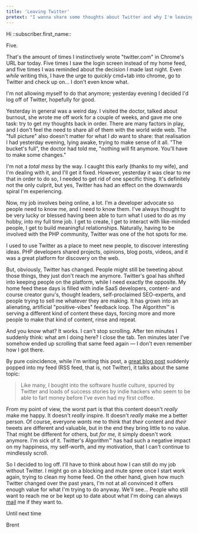 ```yaml
---
title: 'Leaving Twitter'
pretext: "I wanna share some thoughts about Twitter and why I'm leaving it"
---
```


Hi ::subscriber.first_name::

Five.

That's the amount of times I instinctively wrote "twitter.com" in Chrome's URL bar today. Five times I saw the login screen instead of my home feed, and five times I was reminded about the decision I made last night. Even _while_ writing this, I have the urge to _quickly_ cmd+tab into chrome, go to Twitter and check up on… I don't even know what.

I'm not allowing myself to do that anymore; yesterday evening I decided I'd log off of Twitter, hopefully for good.

Yesterday in general was a weird day. I visited the doctor, talked about burnout, she wrote me off work for a couple of weeks, and gave me one task: try to get my thoughts back in order. There are many factors in play, and I don't feel the need to share all of them with the world wide web. The "full picture" also doesn't matter for what I _do_ want to share: that realisation I had yesterday evening, lying awake, trying to make sense of it all. "The bucket's full", the doctor had told me, "nothing will fit anymore. You'll have to make some changes."

I'm not a _total mess_ by the way. I caught this early (thanks to my wife), and I'm dealing with it, and I'll get it fixed. However, yesterday it was clear to me that in order to do so, I needed to get rid of one specific thing. It's definitely not the only culprit, but yes, Twitter has had an effect on the downwards spiral I'm experiencing.

Now, my job involves being online, a lot. I'm a developer advocate so people need to know me, and I need to know them. I've always thought to be very lucky or blessed having been able to turn what I used to do as my hobby, into my full time job. I get to create, I get to interact with like-minded people, I get to build meaningful relationships. Naturally, having to be involved with the PHP community, Twitter was one of the hot spots for me.

I used to use Twitter as a place to meet new people, to discover interesting ideas. PHP developers shared projects, opinions, blog posts, videos, and it was a great platform for discovery on the web.

But, obviously, Twitter has changed. People might still be tweeting about those things, they just don't reach me anymore. Twitter's goal has shifted into keeping people on the platform, while I need exactly the opposite. My home feed these days is filled with indie SaaS developers, content- and course creator guru's, thought leaders, self-proclaimed SEO-experts, and people trying to sell me whatever they are making. It has grown into an alienating, artificial "positive-vibes" feedback loop. The Algorithm™ is serving a different kind of content these days, forcing more and more people to make that kind of content, rinse and repeat.

And you know what? It works. I can't stop scrolling. After ten minutes I suddenly think: what am I doing here? I close the tab. Ten minutes later I've somehow ended up scrolling that same feed again — I don't even remember how I got there.

By pure coincidence, while I'm writing this post, a [great blog post](https://aggregate.stitcher.io/post/34b8f076-5d1c-4d68-8997-7a5d3d862c92) suddenly popped into my feed (RSS feed, that is, not Twitter), it talks about the same topic:

> Like many, I bought into the software hustle culture, spurred by Twitter and loads of success stories by indie hackers who seem to be able to fart money before I've even had my first coffee.

From my point of view, the worst part is that this content doesn't _really_ make me happy. It doesn't _really_ inspire. It doesn't _really_ make me a better person. Of course, everyone _wants_ me to think that _their_ content and _their_ tweets are different and valuable, but in the end they bring little to no value. That might be different for others, but _for me,_ it simply doesn't work anymore. I'm sick of it. Twitter's Algorithm™ has had such a negative impact on my happiness, my self-worth, and my motivation, that I can't continue to mindlessly scroll.

So I decided to log off. I'll have to think about how I can still do my job without Twitter. I might go on a blocking and mute spree once I start work again, trying to clean my home feed. On the other hand, given how much Twitter changed over the past years, I'm not at all convinced it offers enough value for what I'm trying to do anyway. We'll see… People who still want to reach me or be kept up to date about what I'm doing can always [mail](mailto:brendt@stitcher.io) me if they want to.

Until next time

Brent